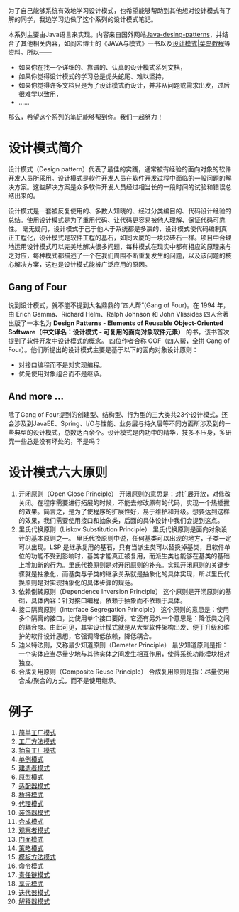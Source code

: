 
为了自己能够系统有效地学习设计模式，也希望能够帮助到其他想对设计模式有了解的同学，我边学习边做了这个系列的设计模式笔记。  

本系列主要由Java语言来实现。内容来自国外网站[Java-desing-patterns](http://java-design-patterns.com/patterns/)，并结合了其他相关内容，如阎宏博士的《JAVA与模式》一书以及[设计模式|菜鸟教程](http://www.runoob.com/design-pattern/design-pattern-intro.html)等资料。所以——

* 如果你在找一个详细的、靠谱的、认真的设计模式系列文档，
* 如果你觉得设计模式的学习总是虎头蛇尾、难以坚持，
* 如果你觉得许多文档只是为了设计模式而设计，并非从问题或需求出发，过后很难学以致用，
* ……

那么，希望这个系列的笔记能够帮到你。我们一起努力！  


# 设计模式简介

设计模式（Design pattern）代表了最佳的实践，通常被有经验的面向对象的软件开发人员所采用。设计模式是软件开发人员在软件开发过程中面临的一般问题的解决方案。这些解决方案是众多软件开发人员经过相当长的一段时间的试验和错误总结出来的。  

设计模式是一套被反复使用的、多数人知晓的、经过分类编目的、代码设计经验的总结。使用设计模式是为了重用代码、让代码更容易被他人理解、保证代码可靠性。 毫无疑问，设计模式于己于他人于系统都是多赢的，设计模式使代码编制真正工程化，设计模式是软件工程的基石，如同大厦的一块块砖石一样。项目中合理地运用设计模式可以完美地解决很多问题，每种模式在现实中都有相应的原理来与之对应，每种模式都描述了一个在我们周围不断重复发生的问题，以及该问题的核心解决方案，这也是设计模式能被广泛应用的原因。  

## Gang of Four
说到设计模式，就不能不提到大名鼎鼎的“四人帮”(Gang of Four)。在 1994 年，由 Erich Gamma、Richard Helm、Ralph Johnson 和 John Vlissides 四人合著出版了一本名为 **Design Patterns - Elements of Reusable Object-Oriented Software（中文译名：设计模式 - 可复用的面向对象软件元素）** 的书，该书首次提到了软件开发中设计模式的概念。
四位作者合称 GOF（四人帮，全拼 Gang of Four）。他们所提出的设计模式主要是基于以下的面向对象设计原则：  

* 对接口编程而不是对实现编程。
* 优先使用对象组合而不是继承。

## And more ...
除了Gang of Four提到的创建型、结构型、行为型的三大类共23个设计模式，还会涉及到JavaEE、Spring、I/O与性能、业务层与持久层等不同方面所涉及到的一些典型的设计模式，总数达百余个。设计模式是内功中的精华，技多不压身，多研究一些总是没有坏处的，不是吗？

# 设计模式六大原则

1. 开闭原则（Open Close Principle）
开闭原则的意思是：对扩展开放，对修改关闭。在程序需要进行拓展的时候，不能去修改原有的代码，实现一个热插拔的效果。简言之，是为了使程序的扩展性好，易于维护和升级。想要达到这样的效果，我们需要使用接口和抽象类，后面的具体设计中我们会提到这点。
2. 里氏代换原则（Liskov Substitution Principle）
里氏代换原则是面向对象设计的基本原则之一。 里氏代换原则中说，任何基类可以出现的地方，子类一定可以出现。LSP 是继承复用的基石，只有当派生类可以替换掉基类，且软件单位的功能不受到影响时，基类才能真正被复用，而派生类也能够在基类的基础上增加新的行为。里氏代换原则是对开闭原则的补充。实现开闭原则的关键步骤就是抽象化，而基类与子类的继承关系就是抽象化的具体实现，所以里氏代换原则是对实现抽象化的具体步骤的规范。
3. 依赖倒转原则（Dependence Inversion Principle）
这个原则是开闭原则的基础，具体内容：针对接口编程，依赖于抽象而不依赖于具体。
4. 接口隔离原则（Interface Segregation Principle）
这个原则的意思是：使用多个隔离的接口，比使用单个接口要好。它还有另外一个意思是：降低类之间的耦合度。由此可见，其实设计模式就是从大型软件架构出发、便于升级和维护的软件设计思想，它强调降低依赖，降低耦合。
5. 迪米特法则，又称最少知道原则（Demeter Principle）
最少知道原则是指：一个实体应当尽量少地与其他实体之间发生相互作用，使得系统功能模块相对独立。
6. 合成复用原则（Composite Reuse Principle）
合成复用原则是指：尽量使用合成/聚合的方式，而不是使用继承。

# 例子
1. [简单工厂模式](simple-factory)
2. [工厂方法模式](factory-method)
3. [抽象工厂模式](abstract-factory)
4. [单例模式](singleton)
5. [建造者模式](builder)
6. [原型模式](prototype)
7. [适配器模式](adaptor)
8. [桥接模式](bridge)
9. [代理模式](proxy)
10. [装饰器模式](decorator)
11. [合成模式](composite)
12. [观察者模式](observer)
13. [门面模式](facade)
14. [策略模式](strategy)
15. [模板方法模式](template-method)
16. [命令模式](command)
17. [责任链模式](chainofresponsibility)
18. [享元模式](flyweight)
19. [迭代器模式](iterator)
20. [解释器模式](interpreter)